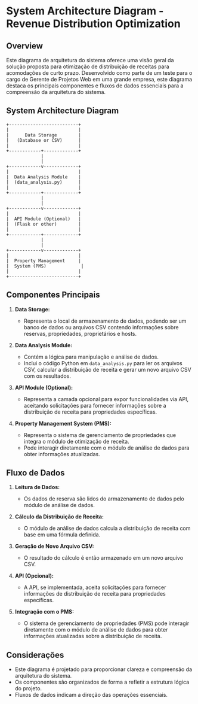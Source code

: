 # System Architecture Diagram - Revenue Distribution Optimization

## Overview

Este diagrama de arquitetura do sistema oferece uma visão geral da solução proposta para otimização de distribuição de receitas para acomodações de curto prazo. Desenvolvido como parte de um teste para o cargo de Gerente de Projetos Web em uma grande empresa, este diagrama destaca os principais componentes e fluxos de dados essenciais para a compreensão da arquitetura do sistema.

## System Architecture Diagram

    +--------------------------+
    |                          |
    |      Data Storage        |
    |   (Database or CSV)      |
    |                          |
    +------------+-------------+
                 |
                 |
    +------------v-------------+
    |                          |
    |  Data Analysis Module    |
    |  (data_analysis.py)      |
    |                          |
    +------------+-------------+
                 |
                 |
    +------------v-------------+
    |                          |
    |  API Module (Optional)   |
    |  (Flask or other)        |
    |                          |
    +------------+-------------+
                 |
                 |
    +------------v-------------+
    |                          |
    |  Property Management     |
    |  System (PMS)             |
    |                          |
    +--------------------------+

## Componentes Principais

1. **Data Storage:**
   - Representa o local de armazenamento de dados, podendo ser um banco de dados ou arquivos CSV contendo informações sobre reservas, propriedades, proprietários e hosts.

2. **Data Analysis Module:**
   - Contém a lógica para manipulação e análise de dados.
   - Inclui o código Python em `data_analysis.py` para ler os arquivos CSV, calcular a distribuição de receita e gerar um novo arquivo CSV com os resultados.

3. **API Module (Optional):**
   - Representa a camada opcional para expor funcionalidades via API, aceitando solicitações para fornecer informações sobre a distribuição de receita para propriedades específicas.

4. **Property Management System (PMS):**
   - Representa o sistema de gerenciamento de propriedades que integra o módulo de otimização de receita.
   - Pode interagir diretamente com o módulo de análise de dados para obter informações atualizadas.

## Fluxo de Dados

1. **Leitura de Dados:**
   - Os dados de reserva são lidos do armazenamento de dados pelo módulo de análise de dados.

2. **Cálculo da Distribuição de Receita:**
   - O módulo de análise de dados calcula a distribuição de receita com base em uma fórmula definida.

3. **Geração de Novo Arquivo CSV:**
   - O resultado do cálculo é então armazenado em um novo arquivo CSV.

4. **API (Opcional):**
   - A API, se implementada, aceita solicitações para fornecer informações de distribuição de receita para propriedades específicas.

5. **Integração com o PMS:**
   - O sistema de gerenciamento de propriedades (PMS) pode interagir diretamente com o módulo de análise de dados para obter informações atualizadas sobre a distribuição de receita.

## Considerações

- Este diagrama é projetado para proporcionar clareza e compreensão da arquitetura do sistema.
- Os componentes são organizados de forma a refletir a estrutura lógica do projeto.
- Fluxos de dados indicam a direção das operações essenciais.


